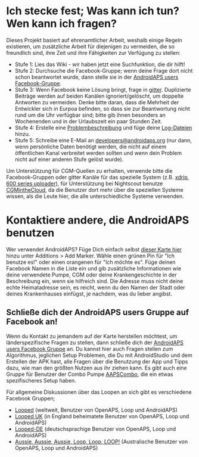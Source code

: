# Ich stecke fest; Was kann ich tun? Wen kann ich fragen?

Dieses Projekt basiert auf ehrenamtlicher Arbeit, weshalb einige Regeln existieren, um zusätzliche Arbeit für diejenigen zu vermeiden, die so freundlich sind, ihre Zeit und ihre Fähigkeiten zur Verfügung zu stellen:

* Stufe 1: Lies das Wiki - wir haben jetzt eine Suchfunktion, die dir hilft!
* Stufe 2: Durchsuche die Facebook-Gruppe; wenn deine Frage dort nicht schon beantwortet wurde, dann stelle sie in der [AndroidAPS users Facebook-Gruppe](https://www.facebook.com/groups/1900195340201874/).
* Stufe 3: Wenn Facebook keine Lösung bringt, frage in [gitter](https://gitter.im/MilosKozak/AndroidAPS). Duplizierte Beiträge werden auf beiden Kanälen ignoriert/gelöscht, um doppelte Antworten zu vermeiden. Denke bitte daran, dass die Mehrheit der Entwickler sich in Eurpoa befinden, so dass sie zur Beantwortung nicht rund um die Uhr verfügbar sind; bitte gib ihnen besonders an Wochenenden und in der Urlaubszeit ein paar Stunden Zeit.
* Stufe 4: Erstelle eine [Problembeschreibung](https://github.com/MilosKozak/AndroidAPS/issues) und füge deine [Log-Dateien](../Usage/Accessing-logfiles.html) hinzu.
* Stufe 5: Schreibe eine E-Mail an <developers@androidaps.org> (nur dann, wenn persönliche Daten benötigt werden, die nicht auf einem öffentlichen Kanal verbreitet werden sollten und wenn dein Problem nicht auf einer anderen Stufe gelöst wurde).

Um Unterstützung für CGM-Quellen zu erhalten, verwende bitte die Facebook-Gruppen oder gitter Kanäle für das spezielle System (z.B. [xdrip](https://www.facebook.com/groups/xDripG5/), [600 series uploader](https://www.facebook.com/groups/NightscoutForMedtronic/)), für Unterstützung bei Nightscout benutze [CGMintheCloud](https://www.facebook.com/groups/cgminthecloud/), da die Benutzer dort mehr über die speziellen Systeme wissen, als die Leute hier, die alle unterschiedliche Systeme verwenden.

# Kontaktiere andere, die AndroidAPS benutzen

Wer verwendet AndroidAPS? Füge Dich einfach selbst [dieser Karte hier](https://www.zeemaps.com/map?group=2617973) hinzu unter Additions > Add Marker. Wähle einen grünen Pin für "Ich benutze es!" oder einen orangenen für "Ich möchte es". Füge deinen Facebook Namen in die Liste ein und gib zusätzliche Informationen wie deine verwendete Pumpe, CGM oder deine Krankengeschichte in der Beschreibung ein, wenn sie hilfreich sind. Die Adresse muss nicht deine echte Heimatadresse sein, es reicht, wenn du den Namen der Stadt oder deines Krankenhauses einfügst, je nachdem, was du lieber angibst.

## Schließe dich der AndroidAPS users Gruppe auf Facebook an!

Wenn du Kontakt zu jemandem auf der Karte herstellen möchtest, um länderspezifische Fragen zu stellen, dann schließe dich der [AndroidAPS users Facebook Gruppe](https://www.facebook.com/groups/1900195340201874/) an. Du kannst hier auch Fragen stellen zum Algorithmus, jeglichen Setup Problemen, die Du mit AndroidStudio und dem Erstellen der APK hast, alle Fragen über die Benutzung der App und Tipps dazu, wie man den größten Nutzen aus ihr ziehen kann. Es gibt auch eine Gruppe für Benutzer der Combo Pumpe [AAPSCombo](https://www.facebook.com/groups/127507891261169/), die ein etwas spezifischeres Setup haben.

Für allgemeine Diskussionen über das Loopen an sich gibt es verschiedene Facebook Gruppen;

* [Looped](https://www.facebook.com/groups/TheLoopedGroup) (weltweit, Benutzer von OpenAPS, Loop und AndroidAPS)
* [Looped UK](https://www.facebook.com/groups/LoopedUK/) (in England beheimatete Benutzer von OpenAPS, Loop und AndroidAPS)
* [Looped-DE](https://www.facebook.com/groups/loopedDE/) (deutschsprachige Benutzer von OpenAPS, Loop und AndroidAPS)
* [Aussie, Aussie, Aussie, Loop, Loop, LOOP!](https://www.facebook.com/groups/AussieLooping/) (Australische Benutzer von OpenAPS, Loop und AndroidAPS)